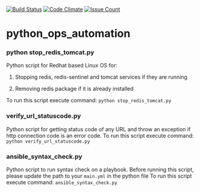 [![Build Status](https://drone.io/github.com/balasaajay/python_ops_automation/status.png)](https://drone.io/github.com/balasaajay/python_ops_automation/latest)
[![Code Climate](https://codeclimate.com/repos/574685975cb677008b005958/badges/228955a285fee4d82b97/gpa.svg)](https://codeclimate.com/repos/574685975cb677008b005958/feed)
[![Issue Count](https://codeclimate.com/repos/574685975cb677008b005958/badges/228955a285fee4d82b97/issue_count.svg)](https://codeclimate.com/repos/574685975cb677008b005958/feed)


# python_ops_automation

### python stop_redis_tomcat.py

Python script for Redhat based Linux OS for: 

1) Stopping redis, redis-sentinel and tomcat services if they are running

2) Removing redis package if it is already installed

To run this script execute command: ```python stop_redis_tomcat.py```

### verify_url_statuscode.py

Python script for getting status code of any URL and throw an exception if http connection code is an error code.
To run this script execute command: ```python verify_url_statuscode.py```

### ansible_syntax_check.py

Python script to run syntax check on a playbook. Before running this script, please update the path to your ```main.yml``` in the python file
To run this script execute command: ```ansible_syntax_check.py```
